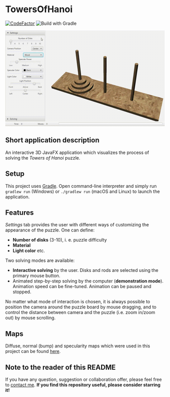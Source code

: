 # TowersOfHanoi

[![CodeFactor](https://www.codefactor.io/repository/github/danijelaskov/towers-of-hanoi/badge)](https://www.codefactor.io/repository/github/danijelaskov/towers-of-hanoi)
![Build with Gradle](https://github.com/DanijelAskov/towers-of-hanoi/actions/workflows/gradle.yml/badge.svg)

![Gameplay demonstration](demo/gameplay.gif)

## Short application description

An interactive 3D JavaFX application which visualizes the process of solving the *Towers of Hanoi* puzzle.

## Setup

This project uses [Gradle](https://docs.gradle.org/current/userguide/userguide.html).
Open command-line interpreter and simply run `gradlew run` (Windows) or `./gradlew run` (macOS and Linux) to launch the application.

## Features

*Settings* tab provides the user with different ways of customizing the appearance of the puzzle.
One can define:

- **Number of disks** (3-10), i. e. puzzle difficulty
- **Material**
- **Light color** etc.

Two solving modes are available:

- **Interactive solving** by the user.
  Disks and rods are selected using the primary mouse button.
- Animated step-by-step solving by the computer (**demonstration mode**).
  Animation speed can be fine-tuned.
  Animation can be paused and stopped.

No matter what mode of interaction is chosen, it is always possible to position the camera around the puzzle board by mouse dragging, and to control the distance between camera and the puzzle (i.e. zoom in/zoom out) by mouse scrolling.

## Maps

Diffuse, normal (bump) and specularity maps which were used in this project can be found [here](https://3dtextures.me/).

## Note to the reader of this README

If you have any question, suggestion or collaboration offer, please feel free to [contact me](mailto:danijel.askov@gmail.com).
**If you find this repository useful, please consider starring it!**